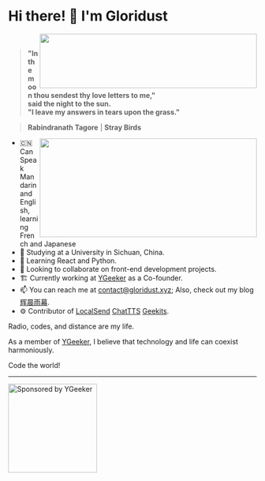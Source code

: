 # Hi there! 👋 I'm Gloridust

<div>
  <img src="https://github-readme-stats.vercel.app/api?username=Gloridust&show_icons=true&hide_title=true&hide=contribs&include_all_commits=False&bg_color=4EBFFE,63C862,FFCA3D&title_color=f3f3f3&text_color=f3f3f3" height="110" width="440" align="right">
  <br>
  
  > **"In the moon thou sendest thy love letters to me,"**  
  > **said the night to the sun.**  
  > **"I leave my answers in tears upon the grass."**  
  
  > **Rabindranath Tagore** | **Stray Birds**  
</div>

<div>
  <img src="https://github-readme-stats.vercel.app/api/top-langs/?username=Gloridust&hide=&hide_progress=true&langs_count=8&layout=compact&bg_color=4EBFFE,63C862,FFCA3D&title_color=f3f3f3&text_color=f3f3f3" height="200" width="440" align="right">

  - 🇨🇳 Can Speak Mandarin and English, learning French and Japanese
  - 🔭 Studying at a University in Sichuan, China.
  - 🌱 Learning React and Python.
  - 👯 Looking to collaborate on front-end development projects.
  - 🏗️ Currently working at [YGeeker](https://ygeeker.com) as a Co-founder.
  - 📫 You can reach me at <contact@gloridust.xyz>; Also, check out my blog [辉晨雨幕](https://gloridust.xyz).
  - ⚙️ Contributor of [LocalSend](https://github.com/localsend/localsend) [ChatTTS](https://github.com/2noise/ChatTTS) [Geekits](https://github.com/RiverTwilight/Geekits).
  
  Radio, codes, and distance are my life.
  
  As a member of [YGeeker](https://github.com/ygeeker), I believe that technology and life can coexist harmoniously.
  
  Code the world!
</div>

---

<a href="https://www.ygeeker.com">
  <img width="180" alt="Sponsored by YGeeker" src="https://www.ygeeker.com/badge/sponsor.png">
</a>
